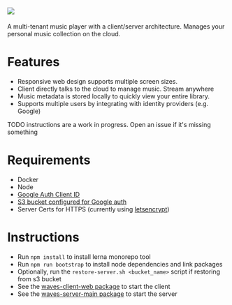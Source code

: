 # <img src="https://s3-us-west-2.amazonaws.com/assets.wavesmusicplayer.com/waves-logo-full.png"/>

A multi-tenant music player with a client/server architecture.
Manages your personal music collection on the cloud.

Features
========
- Responsive web design supports multiple screen sizes.
- Client directly talks to the cloud to manage music. Stream anywhere
- Music metadata is stored locally to quickly view your entire library.
- Supports multiple users by integrating with identity providers (e.g. Google)

TODO instructions are a work in progress. Open an issue if it's missing something

Requirements
============
- Docker
- Node
- [Google Auth Client ID](https://developers.google.com/identity/sign-in/web/sign-in)
- [S3 bucket configured for Google auth](./aws)
- Server Certs for HTTPS (currently using [letsencrypt](https://letsencrypt.org/))

Instructions
============
- Run `npm install` to install lerna monorepo tool
- Run `npm run bootstrap` to install node dependencies and link packages
- Optionally, run the `restore-server.sh <bucket_name>` script if restoring from s3 bucket
- See the [waves-client-web package](./packages/waves-client-web) to start the client
- See the [waves-server-main package](./packages/waves-server-main) to start the server
